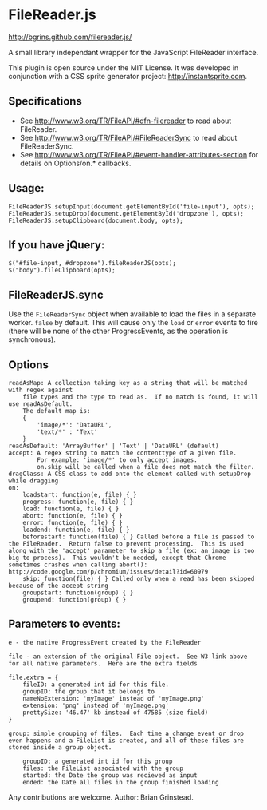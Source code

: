 # FileReader.js

http://bgrins.github.com/filereader.js/

A small library independant wrapper for the JavaScript FileReader interface.

This plugin is open source under the MIT License.  It was developed in conjunction with a CSS sprite generator project: http://instantsprite.com.

## Specifications
* See http://www.w3.org/TR/FileAPI/#dfn-filereader to read about FileReader.
* See http://www.w3.org/TR/FileAPI/#FileReaderSync to read about FileReaderSync.
* See http://www.w3.org/TR/FileAPI/#event-handler-attributes-section for details on Options/on.* callbacks.

## Usage:
	FileReaderJS.setupInput(document.getElementById('file-input'), opts);
	FileReaderJS.setupDrop(document.getElementById('dropzone'), opts);
	FileReaderJS.setupClipboard(document.body, opts);

## If you have jQuery:
	$("#file-input, #dropzone").fileReaderJS(opts);
	$("body").fileClipboard(opts);

## FileReaderJS.sync

Use the `FileReaderSync` object when available to load the files in a separate worker.  `false` by default.  This will cause only the `load` or `error` events to fire (there will be none of the other ProgressEvents, as the operation is synchronous).

## Options

	readAsMap: A collection taking key as a string that will be matched with regex against
		file types and the type to read as.  If no match is found, it will use readAsDefault.
		The default map is:
		{
			'image/*': 'DataURL',
			'text/*' : 'Text'
		}
	readAsDefault: 'ArrayBuffer' | 'Text' | 'DataURL' (default)
	accept: A regex string to match the contenttype of a given file.
			For example: 'image/*' to only accept images.
			on.skip will be called when a file does not match the filter.
	dragClass: A CSS class to add onto the element called with setupDrop while dragging
	on:
		loadstart: function(e, file) { }
		progress: function(e, file) { }
		load: function(e, file) { }
		abort: function(e, file) { }
		error: function(e, file) { }
		loadend: function(e, file) { }
		beforestart: function(file) { } Called before a file is passed to the FileReader.  Return false to prevent processing.  This is used along with the 'accept' parameter to skip a file (ex: an image is too big to process).  This wouldn't be needed, except that Chrome sometimes crashes when calling abort(): http://code.google.com/p/chromium/issues/detail?id=60979
		skip: function(file) { } Called only when a read has been skipped because of the accept string
		groupstart: function(group) { }
		groupend: function(group) { }

## Parameters to events:

	e - the native ProgressEvent created by the FileReader

	file - an extension of the original File object.  See W3 link above for all native parameters.  Here are the extra fields

	file.extra = {
		fileID: a generated int id for this file.
		groupID: the group that it belongs to
		nameNoExtension: 'myImage' instead of 'myImage.png'
		extension: 'png' instead of 'myImage.png'
		prettySize: '46.47' kb instead of 47585 (size field)
	}

	group: simple grouping of files.  Each time a change event or drop even happens and a FileList is created, and all of these files are stored inside a group object.

		groupID: a generated int id for this group
		files: the FileList associated with the group
		started: the Date the group was recieved as input
		ended: the Date all files in the group finished loading

Any contributions are welcome.
Author: Brian Grinstead.

